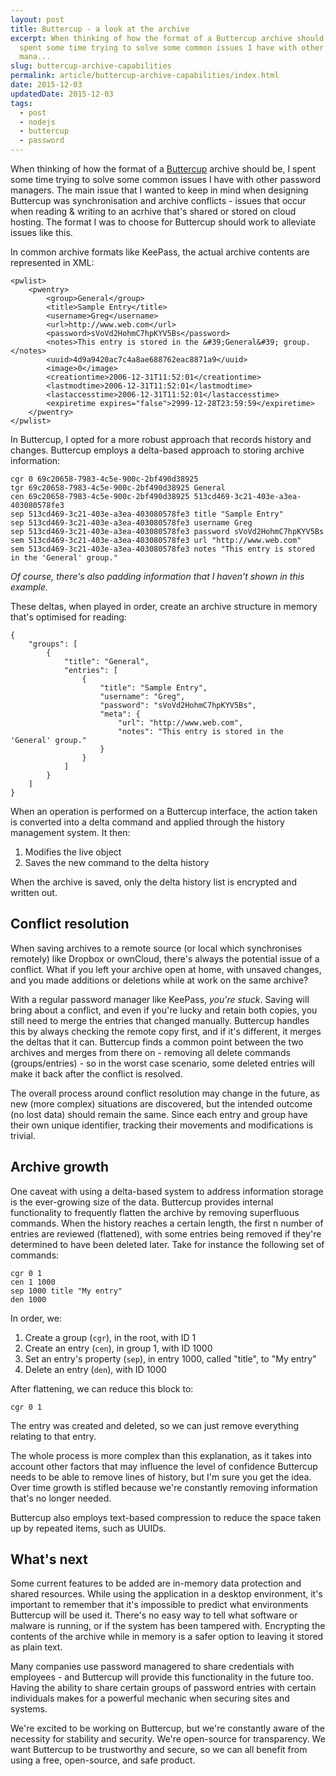 ```yaml
---
layout: post
title: Buttercup - a look at the archive
excerpt: When thinking of how the format of a Buttercup archive should be, I
  spent some time trying to solve some common issues I have with other password
  mana...
slug: buttercup-archive-capabilities
permalink: article/buttercup-archive-capabilities/index.html
date: 2015-12-03
updatedDate: 2015-12-03
tags:
  - post
  - nodejs
  - buttercup
  - password
---
```


When thinking of how the format of a [Buttercup][1] archive should be, I spent some time trying to solve some common issues I have with other password managers. The main issue that I wanted to keep in mind when designing Buttercup was synchronisation and archive conflicts - issues that occur when reading & writing to an acrhive that's shared or stored on cloud hosting. The format I was to choose for Buttercup should work to alleviate issues like this.

In common archive formats like KeePass, the actual archive contents are represented in XML:

```
<pwlist>
    <pwentry>
        <group>General</group>
        <title>Sample Entry</title>
        <username>Greg</username>
        <url>http://www.web.com</url>
        <password>sVoVd2HohmC7hpKYV5Bs</password>
        <notes>This entry is stored in the &#39;General&#39; group.</notes>
        <uuid>4d9a9420ac7c4a8ae688762eac8871a9</uuid>
        <image>0</image>
        <creationtime>2006-12-31T11:52:01</creationtime>
        <lastmodtime>2006-12-31T11:52:01</lastmodtime>
        <lastaccesstime>2006-12-31T11:52:01</lastaccesstime>
        <expiretime expires="false">2999-12-28T23:59:59</expiretime>
    </pwentry>
</pwlist>
```

In Buttercup, I opted for a more robust approach that records history and changes. Buttercup employs a delta-based approach to storing archive information:

```
cgr 0 69c20658-7983-4c5e-900c-2bf490d38925
tgr 69c20658-7983-4c5e-900c-2bf490d38925 General
cen 69c20658-7983-4c5e-900c-2bf490d38925 513cd469-3c21-403e-a3ea-403080578fe3
sep 513cd469-3c21-403e-a3ea-403080578fe3 title "Sample Entry"
sep 513cd469-3c21-403e-a3ea-403080578fe3 username Greg
sep 513cd469-3c21-403e-a3ea-403080578fe3 password sVoVd2HohmC7hpKYV5Bs
sem 513cd469-3c21-403e-a3ea-403080578fe3 url "http://www.web.com"
sem 513cd469-3c21-403e-a3ea-403080578fe3 notes "This entry is stored in the 'General' group."
```

_Of course, there's also padding information that I haven't shown in this example._

These deltas, when played in order, create an archive structure in memory that's optimised for reading:

```
{
    "groups": [
        {
            "title": "General",
            "entries": [
                {
                    "title": "Sample Entry",
                    "username": "Greg",
                    "password": "sVoVd2HohmC7hpKYV5Bs",
                    "meta": {
                        "url": "http://www.web.com",
                        "notes": "This entry is stored in the 'General' group."
                    }
                }
            ]
        }
    ]
}
```

When an operation is performed on a Buttercup interface, the action taken is converted into a delta command and applied through the history management system. It then:

1. Modifies the live object
2. Saves the new command to the delta history

When the archive is saved, only the delta history list is encrypted and written out.

## Conflict resolution

When saving archives to a remote source (or local which synchronises remotely) like Dropbox or ownCloud, there's always the potential issue of a conflict. What if you left your archive open at home, with unsaved changes, and you made additions or deletions while at work on the same archive?

With a regular password manager like KeePass, _you're stuck_. Saving will bring about a conflict, and even if you're lucky and retain both copies, you still need to merge the entries that changed manually. Buttercup handles this by always checking the remote copy first, and if it's different, it merges the deltas that it can. Buttercup finds a common point between the two archives and merges from there on - removing all delete commands (groups/entries) - so in the worst case scenario, some deleted entries will make it back after the conflict is resolved.

The overall process around conflict resolution may change in the future, as new (more complex) situations are discovered, but the intended outcome (no lost data) should remain the same. Since each entry and group have their own unique identifier, tracking their movements and modifications is trivial.

## Archive growth

One caveat with using a delta-based system to address information storage is the ever-growing size of the data. Buttercup provides internal functionality to frequently flatten the archive by removing superfluous commands. When the history reaches a certain length, the first n number of entries are reviewed (flattened), with some entries being removed if they're determined to have been deleted later. Take for instance the following set of commands:

```
cgr 0 1
cen 1 1000
sep 1000 title "My entry"
den 1000
```

In order, we:

1. Create a group (`cgr`), in the root, with ID 1
2. Create an entry (`cen`), in group 1, with ID 1000
3. Set an entry's property (`sep`), in entry 1000, called "title", to "My entry"
4. Delete an entry (`den`), with ID 1000

After flattening, we can reduce this block to:

```
cgr 0 1
```

The entry was created and deleted, so we can just remove everything relating to that entry.

The whole process is more complex than this explanation, as it takes into account other factors that may influence the level of confidence Buttercup needs to be able to remove lines of history, but I'm sure you get the idea. Over time growth is stifled because we're constantly removing information that's no longer needed.

Buttercup also employs text-based compression to reduce the space taken up by repeated items, such as UUIDs.

## What's next

Some current features to be added are in-memory data protection and shared resources. While using the application in a desktop environment, it's important to remember that it's impossible to predict what environments Buttercup will be used it. There's no easy way to tell what software or malware is running, or if the system has been tampered with. Encrypting the contents of the archive while in memory is a safer option to leaving it stored as plain text.

Many companies use password managered to share credentials with employees - and Buttercup will provide this functionality in the future too. Having the ability to share certain groups of password entries with certain individuals makes for a powerful mechanic when securing sites and systems.

We're excited to be working on Buttercup, but we're constantly aware of the necessity for stability and security. We're open-source for transparency. We want Buttercup to be trustworthy and secure, so we can all benefit from using a free, open-source, and safe product.

[1]: http://buttercup.pw